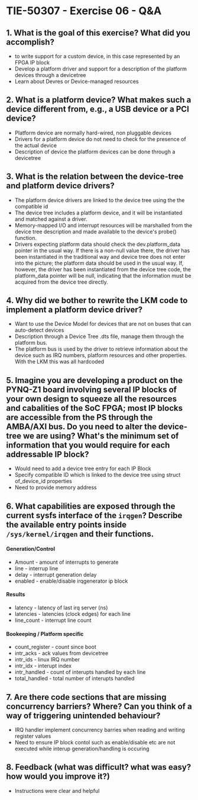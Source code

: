 # TIE-50307 - Exercise 06 - Q&A

## 1. What is the goal of this exercise? What did you accomplish?
* to write support for a custom device, in this case represented by an FPGA IP block 
* Develop a platform driver and support for a description of the platform devices through a devicetree
* Learn about Devres or Device-managed resources

## 2. What is a platform device? What makes such a device different from, e.g., a USB device or a PCI device?
* Platform device are normally hard-wired, non pluggable devices
* Drivers for a platform device do not need to check for the presence of the actual device
* Description of device the platform devices can be done through a devicetree

## 3. What is the relation between the device-tree and platform device drivers?
* The platform device drivers are linked to the device tree using the the compatible id
* The device tree includes a platform device, and it will be instantiated and matched against a driver. 
* Memory-mapped I/O and interrupt resources will be marshalled from the device tree description and made available to the device's probe() function.
* Drivers expecting platform data should check the dev.platform_data pointer in the usual way. If there is a non-null value there, the driver has been instantiated in the traditional way and device tree does not enter into the picture; the platform data should be used in the usual way. If, however, the driver has been instantiated from the device tree code, the platform_data pointer will be null, indicating that the information must be acquired from the device tree directly.

## 4. Why did we bother to rewrite the LKM code to implement a platform device driver?
* Want to use the Device Model for devices that are not on buses that can auto-detect devices
* Description through a Device Tree .dts file, manage them through the platform bus.  
* The platform bus is used by the driver to retrieve information about the device such as IRQ numbers, platform resources and other properties.  With the LKM this was all hardcoded

## 5. Imagine you are developing a product on the PYNQ-Z1 board involving several IP blocks of your own design to squeeze all the resources and cabalities of the SoC FPGA; most IP blocks are accessible from the PS through the AMBA/AXI bus. Do you need to alter the device-tree we are using? What's the minimum set of information that you would require for each addressable IP block?
* Would need to add a device tree entry for each IP Block
* Specify compatible ID which is linked to the device tree using struct of_device_id properties
* Need to provide memory address

## 6. What capabilities are exposed through the current sysfs interface of the `irqgen`? Describe the available entry points inside `/sys/kernel/irqgen` and their functions.
#### Generation/Control
* Amount - amount of interrupts to generate
* line - interrup line 
* delay - interrupt generation delay
* enabled - enable/disable irqgenerator ip block
#### Results
* latency - latency of last irq server (ns)
* latencies - latencies (clock edges) for each line
* line_count - interrupt line count
#### Bookeeping / Platform specific
* count_register - count since boot
* intr_acks - ack values from devicetree
* intr_ids - linux IRQ number
* intr_idx - interupt index
* intr_handled - count of interupts handled by each line
* total_handled - total number of interupts handled

## 7. Are there code sections that are missing concurrency barriers? Where? Can you think of a way of triggering unintended behaviour?
* IRQ handler implement concurrency barries when reading and writing register values
* Need to ensure IP block contol such as enable/disable etc are not executed while interup generation/handling is occuring 
## 8. Feedback (what was difficult? what was easy? how would you improve it?)
* Instructions were clear and helpful
